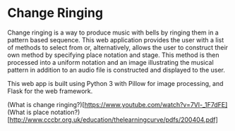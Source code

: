 # Change Ringing
Change ringing is a way to produce music with bells by ringing them in a pattern based sequence. This web application provides the user with a list of methods to select from or, alternatively, allows the user to construct their own method by specifying place notation and stage. This method is then processed into a uniform notation and an image illustrating the musical pattern in addition to an audio file is constructed and displayed to the user.

This web app is built using Python 3 with Pillow for image processing, and Flask for the web framework.

(What is change ringing?)[https://www.youtube.com/watch?v=7Vl-_1F7dFE]
(What is place notation?)[http://www.cccbr.org.uk/education/thelearningcurve/pdfs/200404.pdf]
